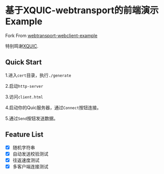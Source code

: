 # 基于XQUIC-webtransport的前端演示Example

Fork From [webtransport-webclient-example](https://github.com/Sy0307/webtransport-webclient-example)

特别鸣谢[XQUIC](https://github.com/alibaba/xquic).

## Quick Start

1.进入`cert`目录，执行`./generate`

2.启动`http-server`

3.访问`client.html`

4.启动你的Quic服务器，通过`Connect`按钮连接。

5.通过`Send`按钮发送数据。

## Feature List

- [x] 随机字符串
- [x] 自动发送校验测试
- [x] 往返速度测试
- [x] 多客户端连接测试